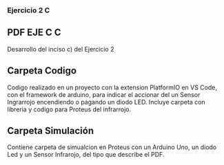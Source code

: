 ### **Ejercicio 2 C**

## **PDF EJE C C**
Desarrollo del inciso c) del Ejercicio 2

## **Carpeta Codigo**
Codigo realizado en un proyecto con la extension PlatformIO en VS Code, con el framework de arduino, para indicar el accionar del un Sensor Ingrarrojo encendiendo o pagando un diodo LED.
Incluye carpeta con libreria y codigo para Proteus del infrarrojo.


## **Carpeta Simulación**
Contiene carpeta de simualcion en Proteus con un Arduino Uno, un diodo Led y un Sensor Infrarojo, del tipo que describe el PDF.
